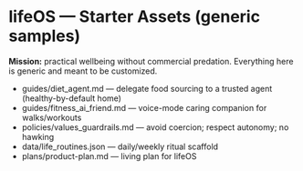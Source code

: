 # lifeOS — Starter Assets (generic samples)

**Mission:** practical wellbeing without commercial predation.
Everything here is generic and meant to be customized.

- guides/diet_agent.md — delegate food sourcing to a trusted agent (healthy-by-default home)
- guides/fitness_ai_friend.md — voice-mode caring companion for walks/workouts
- policies/values_guardrails.md — avoid coercion; respect autonomy; no hawking
- data/life_routines.json — daily/weekly ritual scaffold
- plans/product-plan.md — living plan for lifeOS
